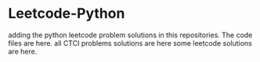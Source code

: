 # Leetcode-Python
adding the python leetcode problem solutions in this repositories. 
The code files are here.
all CTCI problems solutions are here
some leetcode solutions are here.












































































































































































































































































































































































































































































































































































































































































































































































































































































































































































































































































































































































































































